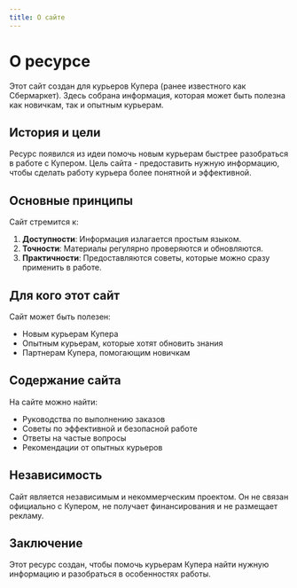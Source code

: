 ```yaml
---
title: О сайте
---
```


# О ресурсе

Этот сайт создан для курьеров Купера (ранее известного как Сбермаркет). Здесь собрана информация, которая может быть полезна как новичкам, так и опытным курьерам.

## История и цели

Ресурс появился из идеи помочь новым курьерам быстрее разобраться в работе с Купером. Цель сайта - предоставить нужную информацию, чтобы сделать работу курьера более понятной и эффективной.

## Основные принципы

Сайт стремится к:
1. **Доступности**: Информация излагается простым языком.
2. **Точности**: Материалы регулярно проверяются и обновляются.
3. **Практичности**: Предоставляются советы, которые можно сразу применить в работе.

## Для кого этот сайт

Сайт может быть полезен:
- Новым курьерам Купера
- Опытным курьерам, которые хотят обновить знания
- Партнерам Купера, помогающим новичкам

## Содержание сайта

На сайте можно найти:
- Руководства по выполнению заказов
- Советы по эффективной и безопасной работе
- Ответы на частые вопросы
- Рекомендации от опытных курьеров

## Независимость

Сайт является независимым и некоммерческим проектом. Он не связан официально с Купером, не получает финансирования и не размещает рекламу.

## Заключение

Этот ресурс создан, чтобы помочь курьерам Купера найти нужную информацию и разобраться в особенностях работы.
